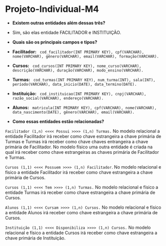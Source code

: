 # Projeto-Individual-M4

- **Existem outras entidades além dessas três?**
- Sim, são elas entidade FACILITADOR e INSTITUIÇÃO.

- **Quais são os principais campos e tipos?**

- **Facilitador:**
``` cod_facilitador(INT PRIMARY KEY), cpf(VARCHAR), nome(VARCHAR), gênero(VARCHAR), email(VARCHAR), formação(VARCHAR).```

- **Cursos:**
``` cod_cursos(INT PRIMARY KEY), nome_curso(VARCHAR), descrição(VARCHAR), duração(VARCHAR), modo_ensino(VARCHAR).```

- **Turmas:**
``` cod_turmas(INT PRIMARY KEY), num_turma(INT), sala(INT), período(VARCHAR), data_inicio(DATE), data_termino(DATE).```

- **Instituição:**
``` cod_instituicao(INT PRIMARY KEY), cnpj(VARCHAR), razão_social(VARCHAR), endereço(VARCHAR).```

- **Alunos:**
``` matricula(INT PRIMARY KEY), cpf(VARCHAR), nome(VARCHAR), data_nascimento(DATE), gênero(VARCHAR), email(VARCHAR).```

- **Como essas entidades estão relacionadas?**

```Facilitador (1,n) <<<< Possui >>>> (1,n) Turmas.``` No modelo relacional a entidade Facilitador irá receber como chave estrangeira a chave primária de Turmas e Turmas irá receber como chave chaves entrangeira a chave primária de Facilitador. No modelo físico uma outra entidade é criada na qual irá receber como chave estrangeiras as chaves primária de Facilitador e Turmas.

```Cursos (1,1) <<<< Possuem >>>> (1,n) Facilitador```. No modelo relacional e físico a entidade Facilitador irá receber como chave estrangeira a chave primária de Cursos.

```Cursos (1,1) <<<< Tem >>>> (1,n) Turmas.``` No modelo relacional e físico a entidade Turmas irá receber como chave estrangeira a chave primária de Cursos.

```Alunos (1,1) <<<< Cursam >>>> (1,n) Cursos.``` No modelo relacional e físico a entidade Alunos irá receber como chave estrangeira a chave primária de Cursos.

```Instituição (1,1) <<<< Disponibiliza >>>> (1,n) Cursos.``` No modelo relacional e físico a entidade Cursos irá receber como chave estrangeira a chave primária de Instituição.
